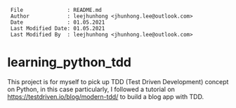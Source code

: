 ```
 File              : README.md
 Author            : leejhunhong <jhunhong.lee@outlook.com>
 Date              : 01.05.2021
 Last Modified Date: 01.05.2021
 Last Modified By  : leejhunhong <jhunhong.lee@outlook.com>
```
# learning_python_tdd
This project is for myself to pick up TDD (Test Driven Development) concept on Python, in this case particularly, I followed a tutorial on https://testdriven.io/blog/modern-tdd/ to build a blog app with TDD.
